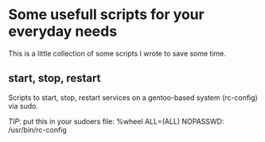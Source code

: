 Some usefull scripts for your everyday needs
============================================

This is a little collection of some scripts I wrote to save some time. 

start, stop, restart
--------------------
Scripts to start, stop, restart services on a gentoo-based system (rc-config) via sudo. 

*TIP*: put this in your sudoers file: 
    %wheel ALL=(ALL) NOPASSWD: /usr/bin/rc-config
